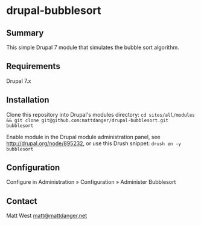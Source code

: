 # drupal-bubblesort

## Summary

This simple Drupal 7 module that simulates the bubble sort algorithm.

## Requirements

Drupal 7.x


## Installation

Clone this repository into Drupal's modules directory: `cd sites/all/modules && git clone git@github.com:mattdanger/drupal-bubblesort.git bubblesort`

Enable module in the Drupal module administration panel, see http://drupal.org/node/895232, or use this Drush snippet: `drush en -y bubblesort`

## Configuration

Configure in Administration » Configuration » Administer Bubblesort


## Contact

Matt West <matt@mattdanger.net>
